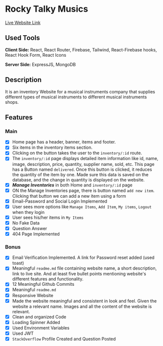 # Rocky Talky Musics

[Live Website Link](https://www.example.com)

## Used Tools

**Client Side:** React, React Router, Firebase, Tailwind, React-Firebase hooks, React Hook Form, React Icons

**Server Side:** ExpressJS, MongoDB

## Description

It is an inventory Website for a musical instruments company that supplies different types of musical instruments to different musical instruments shops.

## Features

### Main

- [x] Home page has a header, banner, items and footer.
- [x] Six items in the inventory items section.
- [x] Clicking on the button takes the user to the `inventory/:id` route.
- [x] The `inventory/:id` page displays detailed item information like id, name, image, description, price, quantity, supplier name, sold, etc. This page has a Button named `delivered`. Once this button is clicked, it reduces the quantity of the item by one. Made sure this data is saved on the database, and the change in quantity is displayed on the website.
- [x] **_Manage Inventories_** in both Home and `inventory/:id` page
- [x] ON the Manage Inventories page, there is button named `add new item`. Clicking that button we can add a new item using a form
- [x] Email-Password and Social Login Implemented
- [x] User sees more options like `Manage Items`, `Add Item`, `My items`, `Logout` when they login
- [x] User sees his/her items in `My Items`
- [x] No Fake Data
- [x] Question Answer
- [x] 404 Page Implemented

### Bonus

- [x] Email Verification Implemented. A link for Password reset added
      (used toast)
- [x] Meaningful `readme.md` file containing website name, a short
      description, link to live site. And at least five bullet points
      mentioning website's different features and functionality.
- [x] 12 Meaningful Github Commits
- [x] Meaningful `readme.md`
- [x] Responsive Website
- [x] Made the website meaningful and consistent in look and feel.
      Given the website a relevant name. Images and all the content of
      the website is relevant.
- [x] Clean and organized Code
- [x] Loading Spinner Added
- [x] Used Environment Variables
- [x] Used JWT
- [x] `StackOverflow` Profile Created and Question Posted

